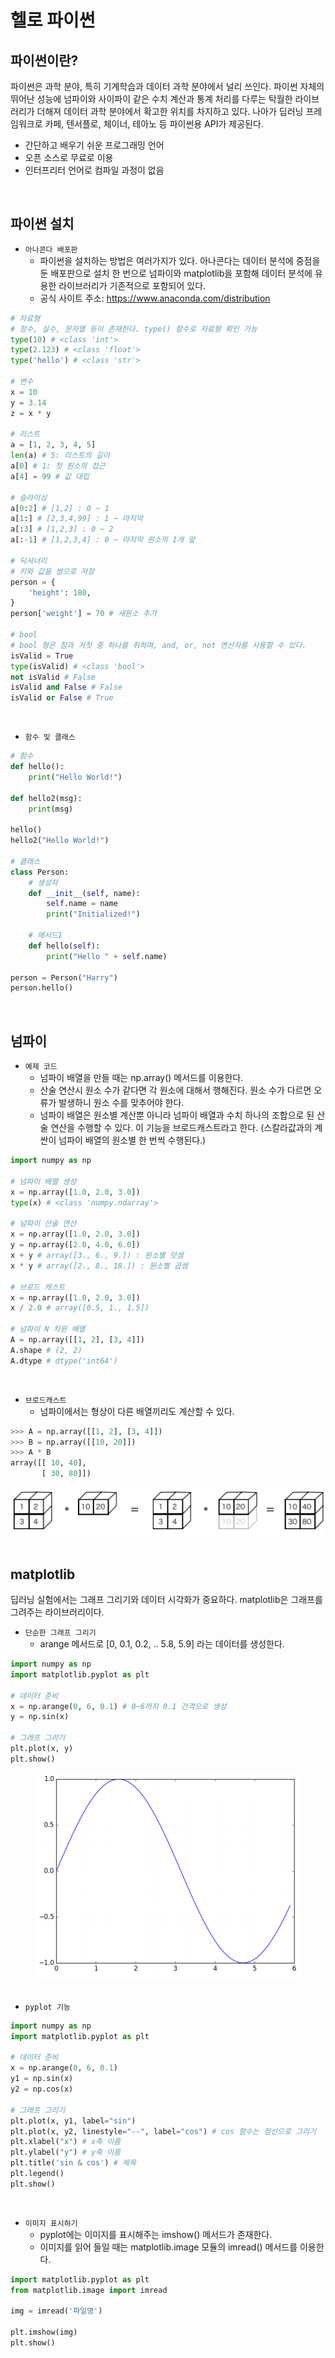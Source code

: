 # 헬로 파이썬

## 파이썬이란?

파이썬은 과학 분야, 특히 기계학습과 데이터 과학 분야에서 널리 쓰인다. 파이썬 자체의 뛰어난 성능에 넘파이와 사이파이 같은 수치 계산과 통계 처리를 다루는 탁월한 라이브러리가 더해져 데이터 과학 분야에서 확고한 위치를 차지하고 있다. 나아가 딥러닝 프레임워크로 카페, 텐서플로, 체이너, 테아노 등 파이썬용 API가 제공된다.  

 - 간단하고 배우기 쉬운 프로그래밍 언어
 - 오픈 소스로 무료로 이용
 - 인터프리터 언어로 컴파일 과정이 없음

<br/>

## 파이썬 설치

 - `아나콘다 배포판`
    - 파이썬을 설치하는 방법은 여러가지가 있다. 아나콘다는 데이터 분석에 중점을 둔 배포판으로 설치 한 번으로 넘파이와 matplotlib을 포함해 데이터 분석에 유용한 라이브러리가 기존적으로 포함되어 있다.
    - 공식 사이트 주소: https://www.anaconda.com/distribution
```python
# 자료형
# 정수, 실수, 문자열 등이 존재한다. type() 함수로 자료형 확인 가능
type(10) # <class 'int'>
type(2.123) # <class 'float'>
type('hello') # <class 'str'>

# 변수
x = 10
y = 3.14
z = x * y

# 리스트
a = [1, 2, 3, 4, 5]
len(a) # 5: 리스트의 길이
a[0] # 1: 첫 원소의 접근
a[4] = 99 # 값 대입

# 슬라이싱
a[0:2] # [1,2] : 0 ~ 1
a[1:] # [2,3,4,99] : 1 ~ 마지막
a[:3] # [1,2,3] : 0 ~ 2
a[:-1] # [1,2,3,4] : 0 ~ 마지막 원소의 1개 앞

# 딕셔너리
# 키와 값을 쌍으로 저장
person = {
    'height': 180,
}
person['weight'] = 70 # 새원소 추가

# bool
# bool 형은 참과 거짓 중 하나를 취하며, and, or, not 연산자를 사용할 수 있다.
isValid = True
type(isValid) # <class 'bool'>
not isValid # False
isValid and False # False
isValid or False # True
```

<br/>

 - `함수 및 클래스`
```python
# 함수
def hello():
    print("Hello World!")

def hello2(msg):
    print(msg)

hello()
hello2("Hello World!")

# 클래스
class Person:
    # 생성자
    def __init__(self, name): 
        self.name = name
        print("Initialized!")
    
    # 메서드1
    def hello(self):
        print("Hello " + self.name)

person = Person("Harry")
person.hello()
```

<br/>

## 넘파이

 - `예제 코드`
    - 넘파이 배열을 만들 때는 np.array() 메서드를 이용한다.
    - 산술 연산시 원소 수가 같다면 각 원소에 대해서 행해진다. 원소 수가 다르면 오류가 발생하니 원소 수를 맞추어야 한다.
    - 넘파이 배열은 원소별 계산뿐 아니라 넘파이 배열과 수치 하나의 조합으로 된 산술 연산을 수행할 수 있다. 이 기능을 브로드캐스트라고 한다. (스칼라값과의 계싼이 넘파이 배열의 원소별 한 번씩 수행된다.)
```python
import numpy as np

# 넘파이 배열 생성
x = np.array([1.0, 2.0, 3.0])
type(x) # <class 'numpy.ndarray'>

# 넘파이 산술 연산
x = np.array([1.0, 2.0, 3.0])
y = np.array([2.0, 4.0, 6.0])
x + y # array([3., 6., 9.]) : 원소별 덧셈
x * y # array([2., 8., 18.]) : 원소별 곱셈

# 브로드 캐스트
x = np.array([1.0, 2.0, 3.0])
x / 2.0 # array([0.5, 1., 1.5])

# 넘파이 N 차원 배열
A = np.array([[1, 2], [3, 4]])
A.shape # (2, 2)
A.dtype # dtype('int64')
```

<br/>

 - `브로드캐스트`
    - 넘파이에서는 형상이 다른 배열끼리도 계산할 수 있다.
```python
>>> A = np.array([[1, 2], [3, 4]])
>>> B = np.array([[10, 20]])
>>> A * B
array([[ 10, 40],
       [ 30, 80]])
```

<div align="center">
    <img src="./images/BroadCast_Exam_1.PNG">
</div>
<br/>

## matplotlib

딥러닝 실험에서는 그래프 그리기와 데이터 시각화가 중요하다. matplotlib은 그래프를 그려주는 라이브러리이다.  

 - `단순한 그래프 그리기`
    - arange 메서드로 [0, 0.1, 0.2, .. 5.8, 5.9] 라는 데이터를 생성한다.
```python
import numpy as np
import matplotlib.pyplot as plt

# 데이터 준비
x = np.arange(0, 6, 0.1) # 0~6까지 0.1 간격으로 생성
y = np.sin(x)

# 그래프 그리기
plt.plot(x, y)
plt.show()
```

<div align="center">
    <img src="./images/matplotlib_exam_1.PNG">
</div>
<br/>

 - `pyplot 기능`
```python
import numpy as np
import matplotlib.pyplot as plt

# 데이터 준비
x = np.arange(0, 6, 0.1)
y1 = np.sin(x)
y2 = np.cos(x)

# 그래프 그리기
plt.plot(x, y1, label="sin")
plt.plot(x, y2, linestyle="--", label="cos") # cos 함수는 점선으로 그리기
plt.xlabel("x") # x축 이름
plt.ylabel("y") # y축 이름
plt.title('sin & cos') # 제목
plt.legend()
plt.show()
```

<br/>

 - `이미지 표시하기`
    - pyplot에는 이미지를 표시해주는 imshow() 메서드가 존재한다.
    - 이미지를 읽어 들일 때는 matplotlib.image 모듈의 imread() 메서드를 이용한다.
```python
import matplotlib.pyplot as plt
from matplotlib.image import imread

img = imread('파일명')

plt.imshow(img)
plt.show()
```

